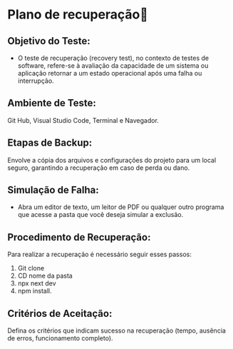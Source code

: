 # Plano de recuperação📝

## Objetivo do Teste: 
- O teste de recuperação (recovery test), no contexto de testes de software, refere-se à avaliação da capacidade de um sistema ou aplicação retornar a um estado operacional após uma falha ou interrupção.

## Ambiente de Teste:
Git Hub, Visual Studio Code, Terminal e Navegador.

## Etapas de Backup:
Envolve a cópia dos arquivos e configurações do projeto para um local seguro, garantindo a recuperação em caso de perda ou dano.

## Simulação de Falha:
- Abra um editor de texto, um leitor de PDF ou qualquer outro programa que acesse a pasta que você deseja simular a exclusão. 


## Procedimento de Recuperação:
Para realizar a recuperação é necessário seguir esses passos:
1.  Git clone
2.  CD nome da pasta
3.  npx next dev
4.  npm install.

## Critérios de Aceitação:
Defina os critérios que indicam sucesso na recuperação (tempo,
ausência de erros, funcionamento completo).
